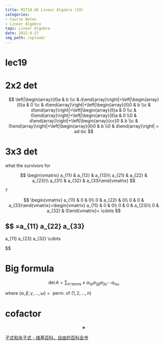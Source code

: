 ```yaml
---
title: MIT18.06 Linear Algebra (19)
categories:
- Course Notes
- Linear Algebra
tags: Linear Algebra
date: 2022-9-27
img_path: /upload/
---
```


# lec19

# 2x2 $\det$

$$
\left|\begin{array}{ll}a & b \\c & d\end{array}\right|=\left|\begin{array}{ll}a & 0 \\c & d\end{array}\right|+\left|\begin{array}{ll}0 & b \\c & d\end{array}\right|=\left|\begin{array}{ll}a & 0 \\c & 0\end{array}\right|+\left|\begin{array}{ll}a & 0 \\0 & d\end{array}\right|+\left|\begin{array}{cc}0 & b \\c & 0\end{array}\right|+\left|\begin{array}{ll}0 & b \\0 & d\end{array}\right| = ad-bc
$$

# 3x3 $\det$

what the survivors for 

$$
\begin{vmatrix} a_{11} & a_{12} & a_{13}\\ a_{21} & a_{22} & a_{23}\\ a_{31} & a_{32} & a_{33}\end{vmatrix}
$$

?

$$
\begin{vmatrix} a_{11} & 0 & 0\\ 0 & a_{22} & 0\\ 0 & 0 & a_{33}\end{vmatrix}+\begin{vmatrix} a_{11} & 0 & 0\\ 0 & 0 & a_{23}\\ 0 & a_{32} & 0\end{vmatrix}+ \cdots
$$

$$
=a_{11}  a_{22}  a_{33}
-
a_{11}  a_{23} a_{32} 
\cdots

$$

# Big formula

$$
\operatorname{det} A=\sum_{n! \text { terms}} \pm a_{1\alpha} a_{2 \beta} a_{3\gamma} \cdots a_{n \omega}
$$

where $(\alpha, \beta, \gamma,\ldots, \omega)=\text { perm. of }(1,2, \ldots, n)$

# cofactor

$$
⁍
$$

[子式和余子式 - 维基百科，自由的百科全书](https://zh.wikipedia.org/wiki/%E5%AD%90%E5%BC%8F%E5%92%8C%E4%BD%99%E5%AD%90%E5%BC%8F)